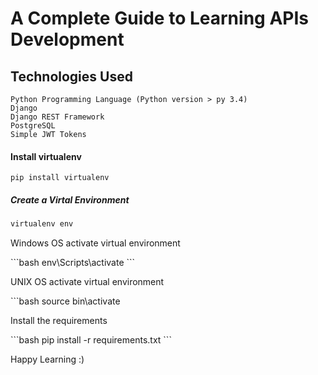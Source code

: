 # A Complete Guide to Learning APIs Development

## Technologies Used
```
Python Programming Language (Python version > py 3.4)
Django 
Django REST Framework 
PostgreSQL
Simple JWT Tokens
```

#### Install virtualenv
```
pip install virtualenv
```


##### Create a Virtal Environment
```bash
virtualenv env
```

<p>Windows OS activate virtual environment</p>
```bash
env\Scripts\activate
```

<p>UNIX OS activate virtual environment</p>
```bash
source bin\activate


<p>Install the requirements</p>
```bash
pip install -r requirements.txt
```

<p>Happy Learning :) </p>